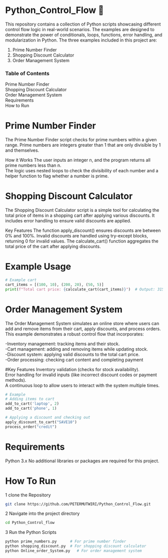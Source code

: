 # Python_Control_Flow :rocket:
This repository contains a collection of Python scripts showcasing different control flow logic in real-world scenarios. The examples are designed to demonstrate the power of conditionals, loops, functions, error handling, and modularization in Python. The three examples included in this project are:

1. Prime Number Finder
2. Shopping Discount Calculator
3. Order Management System

### Table of Contents
Prime Number Finder<br>
Shopping Discount Calculator<br>
Order Management System<br>
Requirements<br>
How to Run


# Prime Number Finder
The Prime Number Finder script checks for prime numbers within a given range. Prime numbers are integers greater than 1 that are only divisible by 1 and themselves.

How it Works
The user inputs an integer n, and the program returns all prime numbers less than n.<br>
The logic uses nested loops to check the divisibility of each number and a helper function to flag whether a number is prime.

# Shopping Discount Calculator
The Shopping Discount Calculator script is a simple tool for calculating the total price of items in a shopping cart after applying various discounts. It includes error handling to ensure valid discounts are applied.

 Key Features
The function apply_discount() ensures discounts are between 0% and 100%.
Invalid discounts are handled using try-except blocks, returning 0 for invalid values.
The calculate_cart() function aggregates the total price of the cart after applying discounts.

# Example Usage

```python
# Example cart
cart_items = [(100, 10), (200, 20), (50, 5)]
print(f"Total cart price: {calculate_cart(cart_items)}")  # Output: 315.0
```


# Order Management System
The Order Management System simulates an online store where users can add and remove items from their cart, apply discounts, and process orders. This example demonstrates a robust control flow that incorporates:

-Inventory management: tracking items and their stock.<br>
-Cart management: adding and removing items while updating stock.<br>
-Discount system: applying valid discounts to the total cart price.<br>
-Order processing: checking cart content and completing payment

#Key Features
Inventory validation (checks for stock availability).<br>
Error handling for invalid inputs (like incorrect discount codes or payment methods).<br>
A continuous loop to allow users to interact with the system multiple times.

```python
# Example
# Adding items to cart
add_to_cart('laptop', 2)
add_to_cart('phone', 1)

# Applying a discount and checking out
apply_discount_to_cart("SAVE10")
process_order("credit")
```
# Requirements
Python 3.x
No additional libraries or packages are required for this project.

# How To Run
1 clone the Repository
```bash
git clone https://github.com/PETERMUTWIRI/Python_Control_Flow.git
```
2 Navigate into the project directory
``` bash
cd Python_Control_flow
```
3 Run the Python Scripts
```bash
python prime_numbers.py      # For prime number finder
python shopping_discount.py  # For shopping discount calculator
python Online_order_System.py   # For order management system
```
